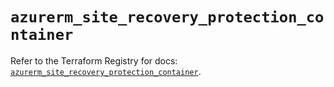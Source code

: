 # `azurerm_site_recovery_protection_container`

Refer to the Terraform Registry for docs: [`azurerm_site_recovery_protection_container`](https://registry.terraform.io/providers/hashicorp/azurerm/4.10.0/docs/resources/site_recovery_protection_container).
